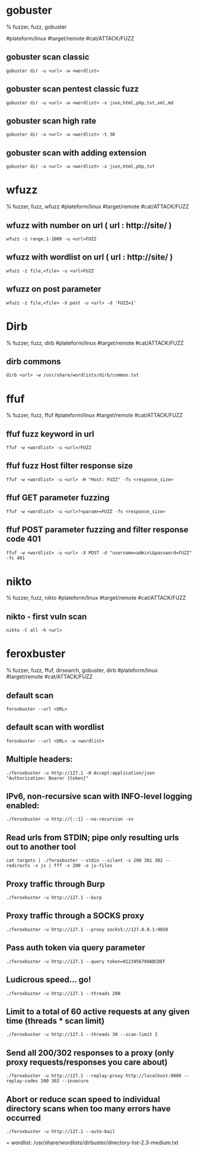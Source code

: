 # gobuster

% fuzzer, fuzz, gobuster

#plateform/linux #target/remote #cat/ATTACK/FUZZ
## gobuster scan classic
```
gobuster dir -u <url> -w <wordlist>
```

## gobuster scan pentest classic fuzz
```
gobuster dir -u <url> -w <wordlist> -x json,html,php,txt,xml,md
```

## gobuster scan high rate
```
gobuster dir -u <url> -w <wordlist> -t 30
```

## gobuster scan with adding extension
```
gobuster dir -u <url> -w <wordlist> -x json,html,php,txt
```

# wfuzz

% fuzzer, fuzz, wfuzz
#plateform/linux #target/remote #cat/ATTACK/FUZZ
## wfuzz with number on url ( url : http://site/ )
```
wfuzz -z range,1-1000 -u <url>FUZZ
```

## wfuzz with wordlist on url ( url : http://site/ )
```
wfuzz -z file,<file> -u <url>FUZZ
```

## wfuzz on post parameter
```
wfuzz -z file,<file> -X post -u <url> -d 'FUZZ=1'
```

# Dirb

% fuzzer, fuzz, dirb
#plateform/linux #target/remote #cat/ATTACK/FUZZ
## dirb commons
```
dirb <url> -w /usr/share/wordlists/dirb/common.txt
```

# ffuf

% fuzzer, fuzz, ffuf
#plateform/linux #target/remote #cat/ATTACK/FUZZ
## ffuf fuzz keyword in url
```
ffuf -w <wordlist> -u <url>/FUZZ
```

## ffuf fuzz Host filter response size
```
ffuf -w <wordlist> -u <url> -H "Host: FUZZ" -fs <response_size>
```

## ffuf GET parameter fuzzing
```
ffuf -w <wordlist> -u <url>?<param>=FUZZ -fs <response_size>
```

## ffuf POST parameter fuzzing and filter response code 401
```
ffuf -w <wordlist> -u <url> -X POST -d "username=admin\&password=FUZZ" -fc 401
```

# nikto

% fuzzer, fuzz, nikto
#plateform/linux #target/remote #cat/ATTACK/FUZZ
## nikto - first vuln scan
```
nikto -C all -h <url>
```

# feroxbuster

% fuzzer, fuzz, ffuf, dirsearch, gobuster, dirb
#plateform/linux #target/remote #cat/ATTACK/FUZZ

## default scan
```
feroxbuster --url <URL>
```

## default scan with wordlist
```
feroxbuster --url <URL> -w <wordlist>
```

## Multiple headers:
```
./feroxbuster -u http://127.1 -H Accept:application/json "Authorization: Bearer {token}"
```

## IPv6, non-recursive scan with INFO-level logging enabled:
```
./feroxbuster -u http://[::1] --no-recursion -vv
```

## Read urls from STDIN; pipe only resulting urls out to another tool
```
cat targets | ./feroxbuster --stdin --silent -s 200 301 302 --redirects -x js | fff -s 200 -o js-files
```

## Proxy traffic through Burp
```
./feroxbuster -u http://127.1 --burp
```

## Proxy traffic through a SOCKS proxy
```
./feroxbuster -u http://127.1 --proxy socks5://127.0.0.1:9050
```

## Pass auth token via query parameter
```
./feroxbuster -u http://127.1 --query token=0123456789ABCDEF
```

## Ludicrous speed... go!
```
./feroxbuster -u http://127.1 --threads 200
```
        
## Limit to a total of 60 active requests at any given time (threads * scan limit)
```
./feroxbuster -u http://127.1 --threads 30 --scan-limit 2
```
    
## Send all 200/302 responses to a proxy (only proxy requests/responses you care about)
```
./feroxbuster -u http://127.1 --replay-proxy http://localhost:8080 --replay-codes 200 302 --insecure
```
        
## Abort or reduce scan speed to individual directory scans when too many errors have occurred
```
./feroxbuster -u http://127.1 --auto-bail
```

= wordlist: /usr/share/wordlists/dirbuster/directory-list-2.3-medium.txt

